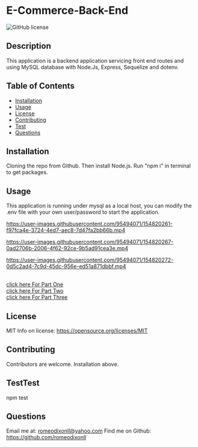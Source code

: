 # E-Commerce-Back-End
![GitHub license](https://img.shields.io/badge/License-MIT-yellow.svg)

## Description
This application is a backend application servicing front end routes and using MySQL database with Node.Js, Express, Sequelize and dotenv.

## Table of Contents 
- [Installation](#installation)
- [Usage](#usage)
- [License](#license)
- [Contributing](#Contributing)
- [Test](#Test)
- [Questions](#Questions)

## Installation
Cloning the repo from Github. Then install Node.js. Run "npm i" in terminal to get packages.

## Usage
This application is running under mysql as a local host, you can modify the .env file with your own user/password to start the application.

https://user-images.githubusercontent.com/95494071/154820261-f97fca4e-3724-4ed7-aec8-7d47fa2bb66b.mp4


https://user-images.githubusercontent.com/95494071/154820267-0ad2706b-2006-4f62-92ce-9b5ad91cea3e.mp4


https://user-images.githubusercontent.com/95494071/154820272-0d5c2ad4-7c9d-45dc-956e-ed51a871dbbf.mp4



<br/>[click here For Part One](https://user-images.githubusercontent.com/95494071/154820261-f97fca4e-3724-4ed7-aec8-7d47fa2bb66b.mp4
)
<br/>[click here For Part Two](https://user-images.githubusercontent.com/95494071/154820267-0ad2706b-2006-4f62-92ce-9b5ad91cea3e.mp4
)
<br/>[click here For Part Three](https://user-images.githubusercontent.com/95494071/154820272-0d5c2ad4-7c9d-45dc-956e-ed51a871dbbf.mp4
)

## License
MIT
Info on license: https://opensource.org/licenses/MIT

## Contributing 
Contributors are welcome. Installation above.

## TestTest
npm test

## Questions 
Email me at: romeodixonll@yahoo.com 
Find me on Github: https://github.com/romeodixonll


